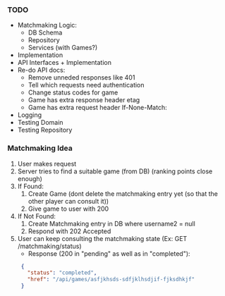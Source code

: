 ### TODO


- Matchmaking Logic:
  - DB Schema
  - Repository
  - Services (with Games?)
- Implementation
- API Interfaces + Implementation
- Re-do API docs:
  - Remove unneded responses like 401
  - Tell which requests need authentication
  - Change status codes for game
  - Game has extra response header etag
  - Game has extra request header If-None-Match: <etag>
- Logging
- Testing Domain
- Testing Repository


### Matchmaking Idea 
1. User makes request
2. Server tries to find a suitable game (from DB) (ranking points close enough)
3. If Found:
   1. Create Game (dont delete the matchmaking entry yet (so that the other player can consult it))
   2. Give game to user with 200
4. If Not Found:
   1. Create Matchmaking entry in DB where username2 = null
   2. Respond with 202 Accepted
5. User can keep consulting the matchmaking state (Ex: GET /matchmaking/status)
    - Response (200 in "pending" as well as in "completed"): 
   ```json
    {
      "status": "completed",
      "href": "/api/games/asfjkhsds-sdfjklhsdjif-fjksdhkjf"
    }
   ```